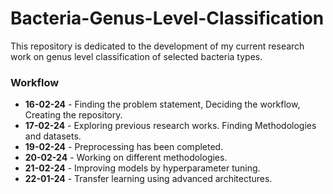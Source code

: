 # Bacteria-Genus-Level-Classification
This repository is dedicated to the development of my current research work on genus level classification of selected bacteria types. 
### Workflow
- **16-02-24** - Finding the problem statement, Deciding the workflow, Creating the repository.
- **17-02-24** - Exploring previous research works. Finding Methodologies and datasets.
- **19-02-24** - Preprocessing has been completed.
- **20-02-24** - Working on different methodologies.
- **21-02-24** - Improving models by hyperparameter tuning.
- **22-01-24** - Transfer learning using advanced architectures.
